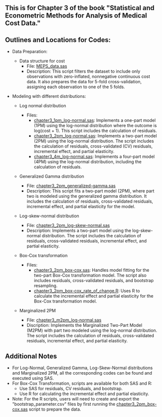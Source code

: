 ## This is for Chapter 3 of the book "Statistical and Econometric Methods for Analysis of Medical Cost Data."

## Outlines and Locations for Codes:
- Data Preparation:
  - Data structure for cost
    - File: [MEPS_data.sas](https://github.com/leiliu-bds/analysis-medical-cost/blob/main/chapter1/MEPS_data.sas)
    - Description: This script filters the dataset to include only observations with zero-inflated, nonnegative continuous cost data. It also prepares the data for 5-fold cross-validation, assigning each observation to one of the 5 folds.  

- Modeling with different distributions:
  - Log normal distribution
    - Files: 
      - [chapter3_1pm_log-normal.sas](https://github.com/leiliu-bds/analysis-medical-cost/blob/main/chapter3/chapter3_1pm_log-normal.sas):  Implements a one-part model (1PM) using the log-normal distribution where the outcome is log(cost + 1). This script includes the calculation of residuals.
      - [chapter3_2pm_log-normal.sas](https://github.com/leiliu-bds/analysis-medical-cost/blob/main/chapter3/chapter3_2pm_log-normal.sas): Implements a two-part model (2PM) using the log-normal distribution. The script includes the calculation of residuals, cross-validated (CV) residuals, incremental effect, and partial elasticity.
      - [chapter3_4m_log-normal.sas](https://github.com/leiliu-bds/analysis-medical-cost/blob/main/chapter3/chapter3_4pm_log-normal.sas): Implements a four-part model (4PM) using the log-normal distribution, including the calculation of residuals.

  - Generalized Gamma distribution 
    - File: [chapter3_2pm_generalized-gamma.sas](https://github.com/leiliu-bds/analysis-medical-cost/blob/main/chapter3/chapter3_2pm_generalized-gamma.sas)
    - Description: This script fits a two-part model (2PM), where part two is modeled using the generalized gamma distribution. It includes the calculation of residuals, cross-validated residuals, incremental effect, and partial elasticity for the model.

  - Log-skew-normal distribution 
    - File: [chapter3_2pm_log-skew-normal.sas](https://github.com/leiliu-bds/analysis-medical-cost/blob/main/chapter3/chapter3_2pm_log-skew-normal.sas)
    - Description: Implements a two-part model using the log-skew-normal distribution. The script includes the calculation of residuals, cross-validated residuals, incremental effect, and partial elasticity.

  - Box-Cox transformation
    - Files: 
      - [chapter3_2pm_box-cox.sas](https://github.com/leiliu-bds/analysis-medical-cost/blob/main/chapter3/chapter3_2pm_box-cox.sas): Handles model fitting for the two-part Box-Cox transformation model. The script also includes residuals, cross-validated residuals, and bootstrap resampling.
      - [chapter3_2pm_box-cox_rate_of_change.R](https://github.com/leiliu-bds/analysis-medical-cost/blob/main/chapter3/chapter3_2pm_box-cox_rate_of_change.R): Uses R to calculate the incremental effect and partial elasticity for the Box-Cox transformation model.

  - Marginalized 2PM
    - File: [chapter3_m2pm_log-normal.sas](https://github.com/leiliu-bds/analysis-medical-cost/blob/main/chapter3/chapter3_m2pm_log-normal.sas) 
    - Discription: Implements the Marginalized Two-Part Model (M2PM) with part two modeled using the log-normal distribution. The script includes the calculation of residuals, cross-validated residuals, incremental effect, and partial elasticity.

## Additional Notes
- For Log-Normal, Generalized Gamma, Log-Skew-Normal distributions and Marginalized 2PM, all the corresponding codes can be found and executed using SAS.
- For Box-Cox Transformation, scripts are available for both SAS and R:
  - Use SAS for residuals, CV residuals, and bootstrap.
  - Use R for calculating the incremental effect and partial elasticity.
- Note: For the R scripts, users will need to create and export the "bootstrap_parameter.csv" files by first running the [chapter3_2pm_box-cox.sas](https://github.com/leiliu-bds/analysis-medical-cost/blob/main/chapter3/chapter3_2pm_box-cox.sas) script to prepare the data.
